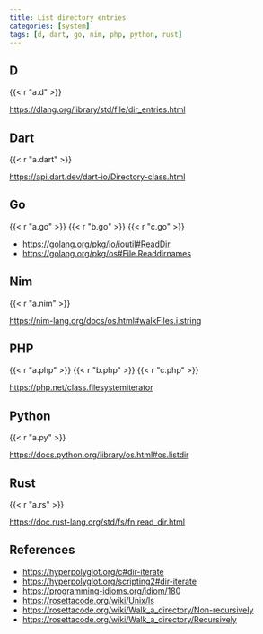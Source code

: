 ```yaml
---
title: List directory entries
categories: [system]
tags: [d, dart, go, nim, php, python, rust]
---
```


## D

{{< r "a.d" >}}

<https://dlang.org/library/std/file/dir_entries.html>

## Dart

{{< r "a.dart" >}}

<https://api.dart.dev/dart-io/Directory-class.html>

## Go

{{< r "a.go" >}}
{{< r "b.go" >}}
{{< r "c.go" >}}

- <https://golang.org/pkg/io/ioutil#ReadDir>
- <https://golang.org/pkg/os#File.Readdirnames>

## Nim

{{< r "a.nim" >}}

<https://nim-lang.org/docs/os.html#walkFiles.i,string>

## PHP

{{< r "a.php" >}}
{{< r "b.php" >}}
{{< r "c.php" >}}

<https://php.net/class.filesystemiterator>

## Python

{{< r "a.py" >}}

<https://docs.python.org/library/os.html#os.listdir>

## Rust

{{< r "a.rs" >}}

<https://doc.rust-lang.org/std/fs/fn.read_dir.html>

## References

- <https://hyperpolyglot.org/c#dir-iterate>
- <https://hyperpolyglot.org/scripting2#dir-iterate>
- <https://programming-idioms.org/idiom/180>
- <https://rosettacode.org/wiki/Unix/ls>
- <https://rosettacode.org/wiki/Walk_a_directory/Non-recursively>
- <https://rosettacode.org/wiki/Walk_a_directory/Recursively>
